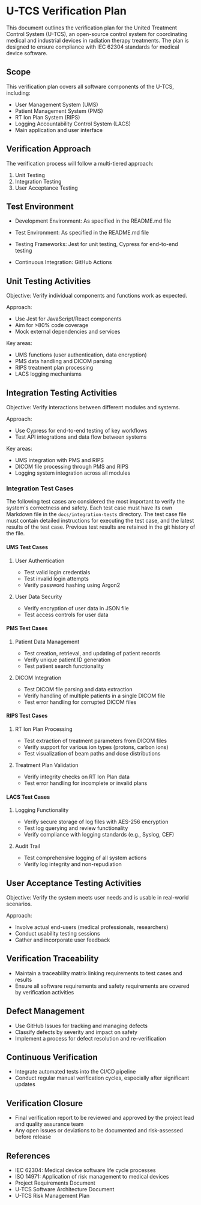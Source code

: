 # U-TCS Verification Plan

This document outlines the verification plan for the United Treatment Control System (U-TCS), an open-source control system for coordinating medical and industrial devices in radiation therapy treatments. The plan is designed to ensure compliance with IEC 62304 standards for medical device software.

## Scope

This verification plan covers all software components of the U-TCS, including:

- User Management System (UMS)
- Patient Management System (PMS)
- RT Ion Plan System (RIPS)
- Logging Accountability Control System (LACS)
- Main application and user interface

## Verification Approach

The verification process will follow a multi-tiered approach:

1. Unit Testing
2. Integration Testing
3. User Acceptance Testing

## Test Environment

- Development Environment: As specified in the README.md file
- Test Environment: As specified in the README.md file

- Testing Frameworks: Jest for unit testing, Cypress for end-to-end testing
- Continuous Integration: GitHub Actions

## Unit Testing Activities

Objective: Verify individual components and functions work as expected.

Approach:
- Use Jest for JavaScript/React components
- Aim for >80% code coverage
- Mock external dependencies and services

Key areas:
- UMS functions (user authentication, data encryption)
- PMS data handling and DICOM parsing
- RIPS treatment plan processing
- LACS logging mechanisms

## Integration Testing Activities

Objective: Verify interactions between different modules and systems.

Approach:
- Use Cypress for end-to-end testing of key workflows
- Test API integrations and data flow between systems

Key areas:
- UMS integration with PMS and RIPS
- DICOM file processing through PMS and RIPS
- Logging system integration across all modules

### Integration Test Cases

The following test cases are considered the most important to verify the system's correctness and safety. Each test case must have its own Markdown file in the `docs/integration-tests` directory. The test case file must contain detailed instructions for executing the test case, and the latest results of the test case. Previous test results are retained in the git history of the file.

#### UMS Test Cases

1. User Authentication
   - Test valid login credentials
   - Test invalid login attempts
   - Verify password hashing using Argon2

2. User Data Security
   - Verify encryption of user data in JSON file
   - Test access controls for user data

#### PMS Test Cases

1. Patient Data Management
   - Test creation, retrieval, and updating of patient records
   - Verify unique patient ID generation
   - Test patient search functionality

2. DICOM Integration
   - Test DICOM file parsing and data extraction
   - Verify handling of multiple patients in a single DICOM file
   - Test error handling for corrupted DICOM files

#### RIPS Test Cases

1. RT Ion Plan Processing
   - Test extraction of treatment parameters from DICOM files
   - Verify support for various ion types (protons, carbon ions)
   - Test visualization of beam paths and dose distributions

2. Treatment Plan Validation
   - Verify integrity checks on RT Ion Plan data
   - Test error handling for incomplete or invalid plans

#### LACS Test Cases

1. Logging Functionality
   - Verify secure storage of log files with AES-256 encryption
   - Test log querying and review functionality
   - Verify compliance with logging standards (e.g., Syslog, CEF)

2. Audit Trail
   - Test comprehensive logging of all system actions
   - Verify log integrity and non-repudiation

## User Acceptance Testing Activities

Objective: Verify the system meets user needs and is usable in real-world scenarios.

Approach:
- Involve actual end-users (medical professionals, researchers)
- Conduct usability testing sessions
- Gather and incorporate user feedback

## Verification Traceability

- Maintain a traceability matrix linking requirements to test cases and results
- Ensure all software requirements and safety requirements are covered by verification activities

## Defect Management

- Use GitHub Issues for tracking and managing defects
- Classify defects by severity and impact on safety
- Implement a process for defect resolution and re-verification

## Continuous Verification

- Integrate automated tests into the CI/CD pipeline
- Conduct regular manual verification cycles, especially after significant updates

## Verification Closure

- Final verification report to be reviewed and approved by the project lead and quality assurance team
- Any open issues or deviations to be documented and risk-assessed before release

## References

- IEC 62304: Medical device software life cycle processes
- ISO 14971: Application of risk management to medical devices
- Project Requirements Document
- U-TCS Software Architecture Document
- U-TCS Risk Management Plan